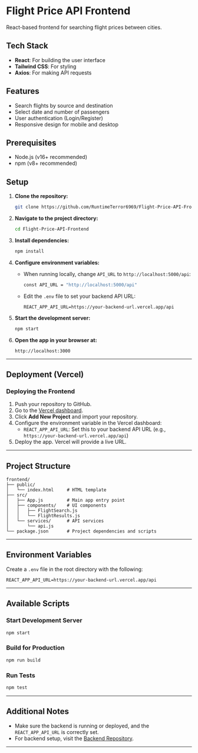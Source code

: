 # Flight Price API Frontend

React-based frontend for searching flight prices between cities.

## Tech Stack
- **React**: For building the user interface
- **Tailwind CSS**: For styling
- **Axios**: For making API requests

## Features
- Search flights by source and destination
- Select date and number of passengers
- User authentication (Login/Register)
- Responsive design for mobile and desktop

## Prerequisites
- Node.js (v16+ recommended)
- npm (v8+ recommended)

## Setup

1. **Clone the repository:**
   ```bash
   git clone https://github.com/RuntimeTerror6969/Flight-Price-API-Frontend.git
   ```

2. **Navigate to the project directory:**
   ```bash
   cd Flight-Price-API-Frontend
   ```

3. **Install dependencies:**
   ```bash
   npm install
   ```

4. **Configure environment variables:**
   - When running locally, change `API_URL` to `http://localhost:5000/api`:
     ```bash
     const API_URL = "http://localhost:5000/api"
     ```
   - Edit the `.env` file to set your backend API URL:
     ```
     REACT_APP_API_URL=https://your-backend-url.vercel.app/api
     ```

5. **Start the development server:**
   ```bash
   npm start
   ```

6. **Open the app in your browser at:**
   ```
   http://localhost:3000
   ```

---

## Deployment (Vercel)

### Deploying the Frontend
1. Push your repository to GitHub.
2. Go to the [Vercel dashboard](https://vercel.com/).
3. Click **Add New Project** and import your repository.
4. Configure the environment variable in the Vercel dashboard:
   - `REACT_APP_API_URL`: Set this to your backend API URL (e.g., `https://your-backend-url.vercel.app/api`)
5. Deploy the app. Vercel will provide a live URL.

---

## Project Structure

```plaintext
frontend/
├── public/
│   └── index.html     # HTML template
├── src/
│   ├── App.js         # Main app entry point
│   ├── components/    # UI components
│   │   ├── FlightSearch.js
│   │   └── FlightResults.js
│   └── services/      # API services
│       └── api.js
└── package.json       # Project dependencies and scripts
```

---

## Environment Variables

Create a `.env` file in the root directory with the following:

```
REACT_APP_API_URL=https://your-backend-url.vercel.app/api
```

---

## Available Scripts

### Start Development Server
```bash
npm start
```

### Build for Production
```bash
npm run build
```

### Run Tests
```bash
npm test
```

---

## Additional Notes

- Make sure the backend is running or deployed, and the `REACT_APP_API_URL` is correctly set.
- For backend setup, visit the [Backend Repository](https://github.com/RuntimeTerror6969/Flight-Price-API-Backend).

---

